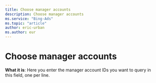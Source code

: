 ```yaml
---
title: Choose manager accounts
description: Choose manager accounts
ms.service: "Bing-Ads"
ms.topic: "article"
author: eric-urban
ms.author: eur
---
```


# Choose manager accounts

**What it is**: Here you enter the manager account IDs you want to query in this field, one per line.


